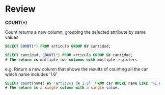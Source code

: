 # Review

**COUNT(*)**

Count returns a new column, grouping the selected attribute by same values.
```sql
SELECT COUNT(*) FROM articulo GROUP BY cantidad;
```

```sql
SELECT cantidad, COUNT(*) FROM articulo GROUP BY cantidad;
# The return is multiple two columns with multiple registers
```


e.g.
Return a new column that shows the results of counting all the car which name includes '1.6'
```sql
SELECT count(name) AS 'articuos de 1.6l' FROM car WHERE name LIKE '%1.6l%';
# The return is a single column with a single value. 
```